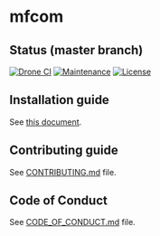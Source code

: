 # mfcom

[//]: # (automatically generated from https://github.com/metwork-framework/resources/blob/master/cookiecutter/%7B%7Bcookiecutter.repo%7D%7D/README.md)

## Status (master branch)
[![Drone CI](http://metwork-framework.org:8000/api/badges/metwork-framework/mfcom/status.svg)](http://metwork-framework.org:8000/metwork-framework/mfcom)
[![Maintenance](https://github.com/metwork-framework/resources/blob/master/badges/maintained.svg)]()
[![License](https://github.com/metwork-framework/resources/blob/master/badges/bsd.svg)]()




## Installation guide

See [this document](https://github.com/metwork-framework/resources/blob/master/documents/install_a_metwork_package.md).


## Contributing guide

See [CONTRIBUTING.md](CONTRIBUTING.md) file.



## Code of Conduct

See [CODE_OF_CONDUCT.md](CODE_OF_CONDUCT.md) file.


